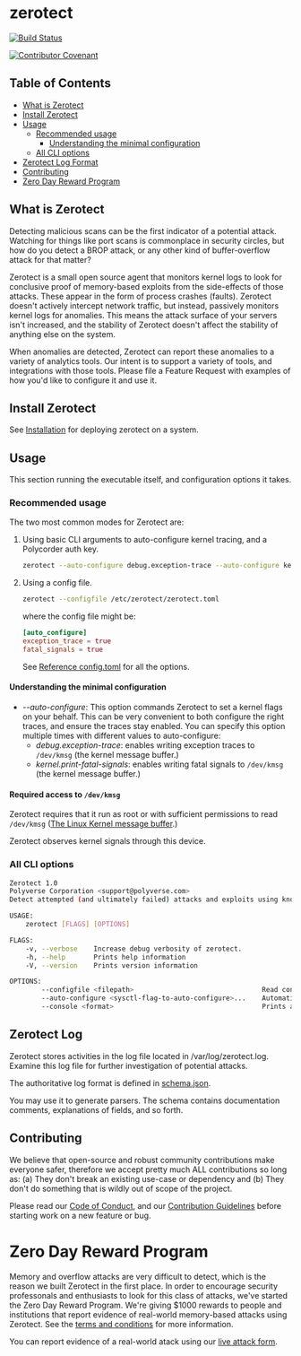 # zerotect

[![Build Status](https://travis-ci.org/polyverse/zerotect.svg?branch=master)](https://travis-ci.org/polyverse/zerotect)

[![Contributor Covenant](https://img.shields.io/badge/Contributor%20Covenant-v2.0%20adopted-ff69b4.svg)](CODE_OF_CONDUCT.md) 

## Table of Contents

* [What is Zerotect](#what-is-zerotect)
* [Install Zerotect](#install-zerotect)
* [Usage](#usage)
  * [Recommended usage](#recommended-usage)
    * [Understanding the minimal configuration](#understanding-the-minimal-configuration)
  * [All CLI options](#all-cli-options)
* [Zerotect Log Format](#zerotect-log)
* [Contributing](#contributing)
* [Zero Day Reward Program](#zero-day-reward-program)

## What is Zerotect

Detecting malicious scans can be the first indicator of a potential attack.
Watching for things like port scans is commonplace in security circles, but how
do you detect a BROP attack, or any other kind of buffer-overflow attack for 
that matter?

Zerotect is a small open source agent that monitors kernel logs to 
look for conclusive proof of memory-based exploits from the side-effects of those 
attacks. These appear in the form of process crashes (faults). Zerotect doesn't
actively intercept network traffic, but instead, passively monitors kernel logs for
anomalies. This means the attack surface of your servers isn't increased, and the stability
of Zerotect doesn't affect the stability of anything else on the system.

When anomalies are detected, Zerotect can report these anomalies to a variety of analytics
tools. Our intent is to support a variety of tools, and integrations with those tools. Please 
file a Feature Request with examples of how you'd like to configure it and use it.

## Install Zerotect

See [Installation](./install/README.md) for deploying zerotect on a system.

## Usage

This section running the executable itself, and configuration options it takes.

### Recommended usage

The two most common modes for Zerotect are:

1. Using basic CLI arguments to auto-configure kernel tracing, and a Polycorder auth key.

    ```bash
    zerotect --auto-configure debug.exception-trace --auto-configure kernel.print-fatal-signals -p <authkey>
    ```

2. Using a config file.

    ```bash
    zerotect --configfile /etc/zerotect/zerotect.toml
    ```

    where the config file might be:

    ```toml
    [auto_configure]
    exception_trace = true
    fatal_signals = true

    ```

    See [Reference config.toml](./reference/config.toml) for all the options.

#### Understanding the minimal configuration

- *--auto-configure*: This option commands Zerotect to set a kernel flags on your behalf. This can be very convenient to both configure the right traces, and ensure the traces stay enabled. You can specify this option multiple times with different values to auto-configure:
    * *debug.exception-trace*: enables writing exception traces to `/dev/kmsg`  (the kernel message buffer.)
    * *kernel.print-fatal-signals*: enables writing fatal signals to `/dev/kmsg` (the kernel message buffer.)

#### Required access to `/dev/kmsg`

Zerotect requires that it run as root or with sufficient permissions to read `/dev/kmsg` ([The Linux Kernel message buffer](https://github.com/torvalds/linux/blob/master/Documentation/ABI/testing/dev-kmsg).)

Zerotect observes kernel signals through this device.

### All CLI options

```bash
Zerotect 1.0
Polyverse Corporation <support@polyverse.com>
Detect attempted (and ultimately failed) attacks and exploits using known and unknown vulnerabilities by observing side effects (segfaults, crashes, etc.)

USAGE:
    zerotect [FLAGS] [OPTIONS]

FLAGS:
    -v, --verbose    Increase debug verbosity of zerotect.
    -h, --help       Prints help information
    -V, --version    Prints version information

OPTIONS:
        --configfile <filepath>                                Read configuration from a TOML-formatted file. When specified, all other command-line arguments are ignored. (NOTE: Considerably more options can be configured in the file than through CLI arguments.)
        --auto-configure <sysctl-flag-to-auto-configure>...    Automatically configure the system on the user\'s behalf. [possible values: debug.exception-trace, kernel.print-fatal-signals]
        --console <format>                                     Prints all monitored data to the console in the specified format. [possible values: text, json]
```

## Zerotect Log 

Zerotect stores activities in the log file located in /var/log/zerotect.log. Examine this log file for further investigation of potential attacks.

The authoritative log format is defined in [schema.json](./reference/schema.json).

You may use it to generate parsers. The schema contains documentation comments, explanations of fields, and so forth.

## Contributing

We believe that open-source and robust community contributions make everyone safer, 
therefore we accept pretty much ALL contributions so long as: (a) They don't break an 
existing use-case or dependency and (b) They don't do something that is wildly out of scope of the project.

Please read our [Code of Conduct](CODE_OF_CONDUCT.md), and our [Contribution Guidelines](CONTRIBUTING.md) before starting work on a new feature or bug.

# Zero Day Reward Program

Memory and overflow attacks are very difficult to detect, which is the reason we built Zerotect in the first place.
In order to encourage security professonals and enthusiasts to look for this class of attacks, we've started the
Zero Day Reward Program. We're giving $1000 rewards to people and institutions that report evidence of real-world
memory-based attacks using Zerotect. See the [terms and conditions](https://polyverse.com/zerotect-terms-and-conditions/)
for more information.

You can report evidence of a real-world atack using our [live attack form](https://info.polyverse.com/zerotect-contest).
